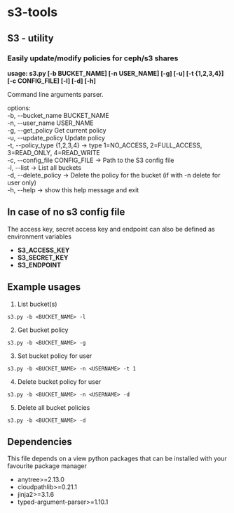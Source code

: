 # s3-tools
## S3 - utility

### Easily update/modify policies for ceph/s3 shares

**usage: s3.py [-b BUCKET_NAME] [-n USER_NAME] [-g] [-u] [-t {1,2,3,4}] [-c CONFIG_FILE] [-l] [-d] [-h]**

Command line arguments parser.

options:   
  -b, --bucket_name BUCKET_NAME  
  -n, --user_name USER_NAME  
  -g, --get_policy      Get current policy  
  -u, --update_policy   Update policy  
  -t, --policy_type {1,2,3,4}  -> type 1=NO_ACCESS, 2=FULL_ACCESS, 3=READ_ONLY, 4=READ_WRITE   
  -c, --config_file CONFIG_FILE  -> Path to the S3 config file   
  -l, --list            -> List all buckets  
  -d, --delete_policy   -> Delete the policy for the bucket (if with -n delete for user only)  
  -h, --help            -> show this help message and exit  

## In case of no s3 config file
The access key, secret access key and endpoint can also be defined as environment variables  

* **S3_ACCESS_KEY**  
* **S3_SECRET_KEY**  
* **S3_ENDPOINT**  
 

## Example usages

1. List bucket(s)
```{bash}
s3.py -b <BUCKET_NAME> -l
```
2. Get bucket policy
```{bash}
s3.py -b <BUCKET_NAME> -g
```

3. Set bucket policy for user
```{bash}
s3.py -b <BUCKET_NAME> -n <USERNAME> -t 1
```

4. Delete bucket policy for user
```{bash}
s3.py -b <BUCKET_NAME> -n <USERNAME> -d
```

5. Delete all bucket policies 
```{bash}
s3.py -b <BUCKET_NAME> -d
```


## Dependencies

This file depends on a view python packages that can be installed with your favourite package manager  

   * anytree>=2.13.0
   * cloudpathlib>=0.21.1
   * jinja2>=3.1.6
   * typed-argument-parser>=1.10.1